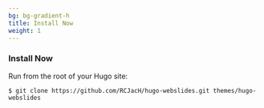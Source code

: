 ```yaml
---
bg: bg-gradient-h
title: Install Now
weight: 1
---
```

<!-- : .wrap -->

### **Install Now**
<!-- : .text-intro -->Run from the root of your Hugo site:
~~~
$ git clone https://github.com/RCJacH/hugo-webslides.git themes/hugo-webslides
~~~
